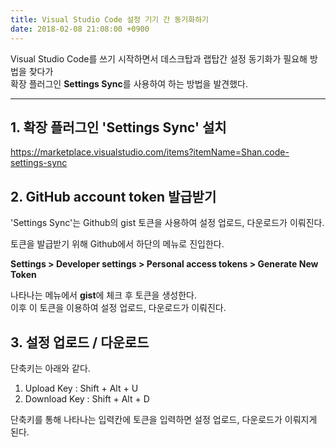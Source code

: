 ```yaml
---
title: Visual Studio Code 설정 기기 간 동기화하기
date: 2018-02-08 21:08:00 +0900
---
```


Visual Studio Code를 쓰기 시작하면서 데스크탑과 랩탑간 설정 동기화가 필요해 방법을 찾다가  
확장 플러그인 **Settings Sync**를 사용하여 하는 방법을 발견했다.

---

## 1. 확장 플러그인 'Settings Sync' 설치

https://marketplace.visualstudio.com/items?itemName=Shan.code-settings-sync


## 2. GitHub account token 발급받기

'Settings Sync'는 Github의 gist 토큰을 사용하여 설정 업로드, 다운로드가 이뤄진다.

토큰을 발급받기 위해 Github에서 하단의 메뉴로 진입한다.

**Settings > Developer settings > Personal access tokens > Generate New Token**

나타나는 메뉴에서 **gist**에 체크 후 토큰을 생성한다.  
이후 이 토큰을 이용하여 설정 업로드, 다운로드가 이뤄진다.

## 3. 설정 업로드 / 다운로드

단축키는 아래와 같다.
1. Upload Key : Shift + Alt + U
2. Download Key : Shift + Alt + D

단축키를 통해 나타나는 입력칸에 토큰을 입력하면 설정 업로드, 다운로드가 이뤄지게 된다.
